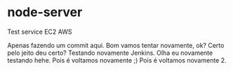 # node-server
Test service EC2 AWS 

Apenas fazendo um commit aqui.
Bom vamos tentar novamente, ok?
Certo pelo jeito deu certo?
Testando novamente Jenkins.
Olha eu novamente testando hehe.
Pois é voltamos novamente ;)
Pois é voltamos novamente 2.
